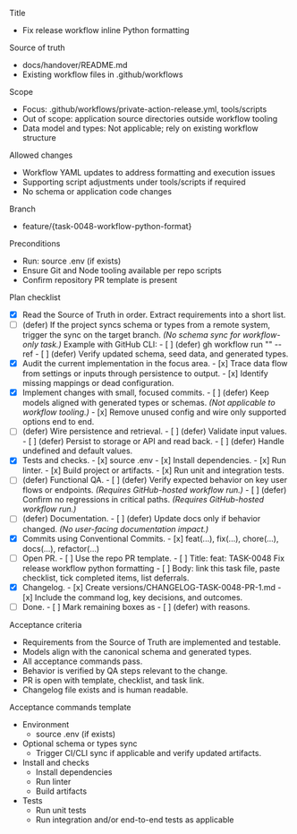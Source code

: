 Title
- Fix release workflow inline Python formatting

Source of truth
- docs/handover/README.md
- Existing workflow files in .github/workflows

Scope
- Focus: .github/workflows/private-action-release.yml, tools/scripts
- Out of scope: application source directories outside workflow tooling
- Data model and types: Not applicable; rely on existing workflow structure

Allowed changes
- Workflow YAML updates to address formatting and execution issues
- Supporting script adjustments under tools/scripts if required
- No schema or application code changes

Branch
- feature/{task-0048-workflow-python-format}

Preconditions
- Run: source .env (if exists)
- Ensure Git and Node tooling available per repo scripts
- Confirm repository PR template is present

Plan checklist
- [x] Read the Source of Truth in order. Extract requirements into a short list.
- [ ] (defer) If the project syncs schema or types from a remote system, trigger the sync on the target branch. *(No schema sync for workflow-only task.)*
      Example with GitHub CLI:
      - [ ] (defer) gh workflow run "<WORKFLOW NAME>" --ref <BRANCH>
      - [ ] (defer) Verify updated schema, seed data, and generated types.
- [x] Audit the current implementation in the focus area.
      - [x] Trace data flow from settings or inputs through persistence to output.
      - [x] Identify missing mappings or dead configuration.
- [x] Implement changes with small, focused commits.
      - [ ] (defer) Keep models aligned with generated types or schemas. *(Not applicable to workflow tooling.)*
      - [x] Remove unused config and wire only supported options end to end.
- [ ] (defer) Wire persistence and retrieval.
      - [ ] (defer) Validate input values.
      - [ ] (defer) Persist to storage or API and read back.
      - [ ] (defer) Handle undefined and default values.
- [x] Tests and checks.
      - [x] source .env
      - [x] Install dependencies.
      - [x] Run linter.
      - [x] Build project or artifacts.
      - [x] Run unit and integration tests.
- [ ] (defer) Functional QA.
      - [ ] (defer) Verify expected behavior on key user flows or endpoints. *(Requires GitHub-hosted workflow run.)*
      - [ ] (defer) Confirm no regressions in critical paths. *(Requires GitHub-hosted workflow run.)*
- [ ] (defer) Documentation.
      - [ ] (defer) Update docs only if behavior changed. *(No user-facing documentation impact.)*
- [x] Commits using Conventional Commits.
      - [x] feat(...), fix(...), chore(...), docs(...), refactor(...)
- [ ] Open PR.
      - [ ] Use the repo PR template.
      - [ ] Title: feat: TASK-0048 Fix release workflow python formatting
      - [ ] Body: link this task file, paste checklist, tick completed items, list deferrals.
- [x] Changelog.
      - [x] Create versions/CHANGELOG-TASK-0048-PR-1.md
      - [x] Include the command log, key decisions, and outcomes.
- [ ] Done.
      - [ ] Mark remaining boxes as - [ ] (defer) with reasons.

Acceptance criteria
- Requirements from the Source of Truth are implemented and testable.
- Models align with the canonical schema and generated types.
- All acceptance commands pass.
- Behavior is verified by QA steps relevant to the change.
- PR is open with template, checklist, and task link.
- Changelog file exists and is human readable.

Acceptance commands template
- Environment
  - source .env (if exists)
- Optional schema or types sync
  - Trigger CI/CLI sync if applicable and verify updated artifacts.
- Install and checks
  - Install dependencies
  - Run linter
  - Build artifacts
- Tests
  - Run unit tests
  - Run integration and/or end-to-end tests as applicable
